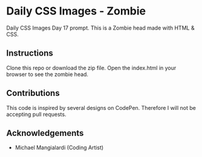 # Daily CSS Images - Zombie
Daily CSS Images Day 17 prompt. This is a Zombie head made with HTML & CSS.

## Instructions
Clone this repo or download the zip file. Open the index.html in your browser to see the zombie head.

## Contributions
This code is inspired by several designs on CodePen. Therefore I will not be accepting pull requests.

## Acknowledgements
* Michael Mangialardi (Coding Artist)
